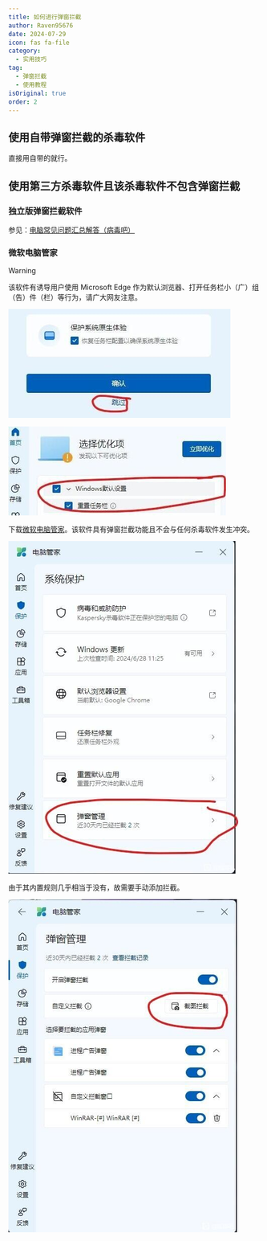 ```yaml
---
title: 如何进行弹窗拦截
author: Raven95676
date: 2024-07-29
icon: fas fa-file
category:
  - 实用技巧
tag:
  - 弹窗拦截
  - 使用教程
isOriginal: true
order: 2
---
```


## 使用自带弹窗拦截的杀毒软件

直接用自带的就行。

## 使用第三方杀毒软件且该杀毒软件不包含弹窗拦截

### 独立版弹窗拦截软件<Badge text="推荐" type="tip" />

参见：[电脑常见问题汇总解答（病毒吧）](https://docs.qq.com/doc/DSU9mbmt5SHp2YmFS)

### 微软电脑管家

> [!warning]
> 该软件有诱导用户使用 Microsoft Edge 作为默认浏览器、打开任务栏小（广）组（告）件（栏）等行为，请广大网友注意。
>
> ![图例](2_pop-up_blocking\OtEpvN.jpg)
>
> ![图例](2_pop-up_blocking\OtEJcC.jpg)

下载[微软电脑管家](https://pcmanager.microsoft.com/zh-cn)。该软件具有弹窗拦截功能且不会与任何杀毒软件发生冲突。

![图例](2_pop-up_blocking\OtEROL.jpg)

由于其内置规则几乎相当于没有，故需要手动添加拦截。

![图例](2_pop-up_blocking\OtEtNi.jpg)

